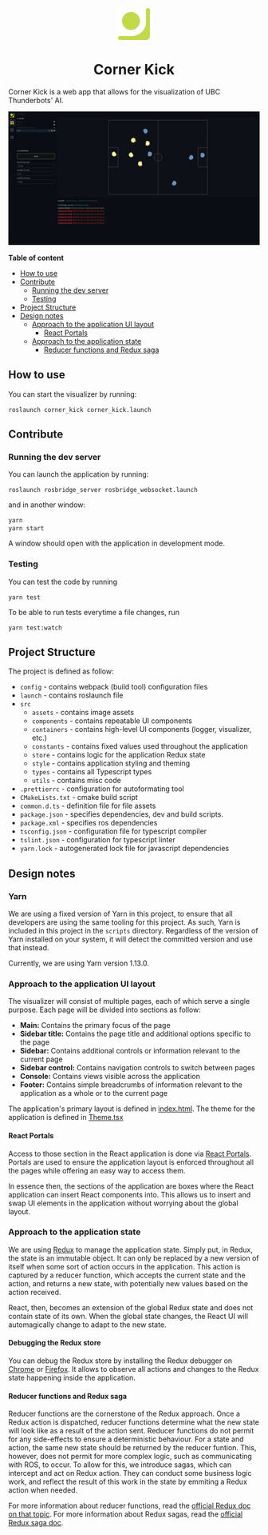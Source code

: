 <p align="center">
  <img src="./src/assets/logo.svg" width="64px">
  <br>
  <h1 align="center">Corner Kick</h1>
</p>

Corner Kick is a web app that allows for the visualization of UBC Thunderbots' AI.

![application screenshot](screenshot.png)

**Table of content**

-   [How to use](#how-to-use)
-   [Contribute](#contribute)
    -   [Running the dev server](#running-the-dev-server)
    -   [Testing](#testing)
-   [Project Structure](#project-structure)
-   [Design notes](#design-notes)
    -   [Approach to the application UI layout](#approach-to-the-application-ui-layout)
        -   [React Portals](#react-portals)
    -   [Approach to the application state](#approach-to-the-application-state)
        -   [Reducer functions and Redux saga](#reducer-functions-and-redux-saga)

## How to use

You can start the visualizer by running:

```
roslaunch corner_kick corner_kick.launch
```

## Contribute

### Running the dev server

You can launch the application by running:

```
roslaunch rosbridge_server rosbridge_websocket.launch
```

and in another window:

```
yarn
yarn start
```

A window should open with the application in development mode.

### Testing

You can test the code by running

```
yarn test
```

To be able to run tests everytime a file changes, run

```
yarn test:watch
```

## Project Structure

The project is defined as follow:

-   `config` - contains webpack (build tool) configuration files
-   `launch` - contains roslaunch file
-   `src`
    -   `assets` - contains image assets
    -   `components` - contains repeatable UI components
    -   `containers` - contains high-level UI components (logger, visualizer, etc.)
    -   `constants` - contains fixed values used throughout the application
    -   `store` - contains logic for the application Redux state
    -   `style` - contains application styling and theming
    -   `types` - contains all Typescript types
    -   `utils` - contains misc code
-   `.prettierrc` - configuration for autoformating tool
-   `CMakeLists.txt` - cmake build script
-   `common.d.ts` - definition file for file assets
-   `package.json` - specifies dependencies, dev and build scripts.
-   `package.xml` - specifies ros dependencies
-   `tsconfig.json` - configuration file for typescript compiler
-   `tslint.json` - configuration for typescript linter
-   `yarn.lock` - autogenerated lock file for javascript dependencies

## Design notes

### Yarn

We are using a fixed version of Yarn in this project, to ensure that all developers
are using the same tooling for this project. As such, Yarn is included in this project
in the `scripts` directory. Regardless of the version of Yarn installed on your system,
it will detect the committed version and use that instead.

Currently, we are using Yarn version 1.13.0.

### Approach to the application UI layout

The visualizer will consist of multiple pages, each of which serve a single purpose. Each page will
be divided into sections as follow:

-   **Main:** Contains the primary focus of the page
-   **Sidebar title:** Contains the page title and additional options specific to the page
-   **Sidebar:** Contains additional controls or information relevant to the current page
-   **Sidebar control:** Contains navigation controls to switch between pages
-   **Console:** Contains views visible across the application
-   **Footer:** Contains simple breadcrumbs of information relevant to the application as a whole or to the current page

The application's primary layout is defined in [index.html](src/index.html). The theme for the application is defined
in [Theme.tsx](src/style/Theme.tsx)

#### React Portals

Access to those section in the React application is done via [React Portals](https://reactjs.org/docs/portals.html).
Portals are used to ensure the application layout is enforced throughout all the pages while offering an
easy way to access them.

In essence then, the sections of the application are boxes where the React application can insert React components into.
This allows us to insert and swap UI elements in the application without worrying about the global layout.

### Approach to the application state

We are using [Redux](https://redux.js.org/) to manage the application state. Simply put, in Redux, the state is an
immutable object. It can only be replaced by a new version of itself when some sort of action occurs in the application.
This action is captured by a reducer function, which accepts the current state and the action, and returns a new state,
with potentially new values based on the action received.

React, then, becomes an extension of the global Redux state and does not contain state of its own. When the global state
changes, the React UI will automagically change to adapt to the new state.

#### Debugging the Redux store

You can debug the Redux store by installing the Redux debugger on
[Chrome](https://chrome.google.com/webstore/detail/redux-devtools/lmhkpmbekcpmknklioeibfkpmmfibljd)
or [Firefox](https://addons.mozilla.org/en-US/firefox/addon/reduxdevtools/). It
allows to observe all actions and changes to the Redux state happening inside the application.

#### Reducer functions and Redux saga

Reducer functions are the cornerstone of the Redux approach. Once a Redux action is dispatched, reducer functions
determine what the new state will look like as a result of the action sent. Reducer functions do not permit for
any side-effects to ensure a deterministic behaviour. For a state and action, the same new state should be returned
by the reducer funtion. This, however, does not permit for more complex logic, such as communicating with ROS,
to occur. To allow for this, we introduce sagas, which can intercept and act on Redux action. They can conduct some
business logic work, and reflect the result of this work in the state by emmiting a Redux action when needed.

For more information about reducer functions, read the [official Redux doc on that topic](https://redux.js.org/basics/reducers).
For more information about Redux sagas, read the [official Redux saga doc](https://redux-saga.js.org/).
